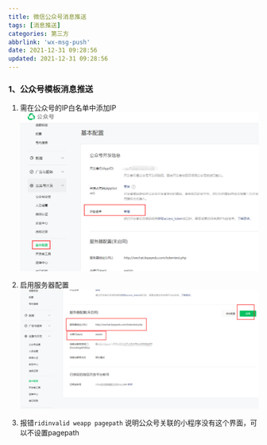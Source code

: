 ```yaml
---
title: 微信公众号消息推送
tags: [消息推送]
categories: 第三方
abbrlink: 'wx-msg-push'
date: 2021-12-31 09:28:56
updated: 2021-12-31 09:28:56
---
```


### 1、公众号模板消息推送

1. 需在公众号的IP白名单中添加IP
![](/images/wx_msg_push_1.png)
2. 启用服务器配置
![](/images/wx_msg_push_2.png)

3. 报错`ridinvalid weapp pagepath`
说明公众号关联的小程序没有这个界面，可以不设置pagepath